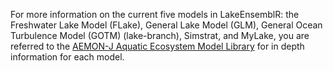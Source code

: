 For more information on the current five models in LakeEnsemblR: the Freshwater Lake Model (FLake), General Lake Model (GLM), General Ocean Turbulence Model (GOTM) (lake-branch), Simstrat, and MyLake, you are referred to the [AEMON-J Aquatic Ecosystem Model Library](https://github.com/aemon-j/aquatic-ecosystem-model-library/wiki) for in depth information for each model.